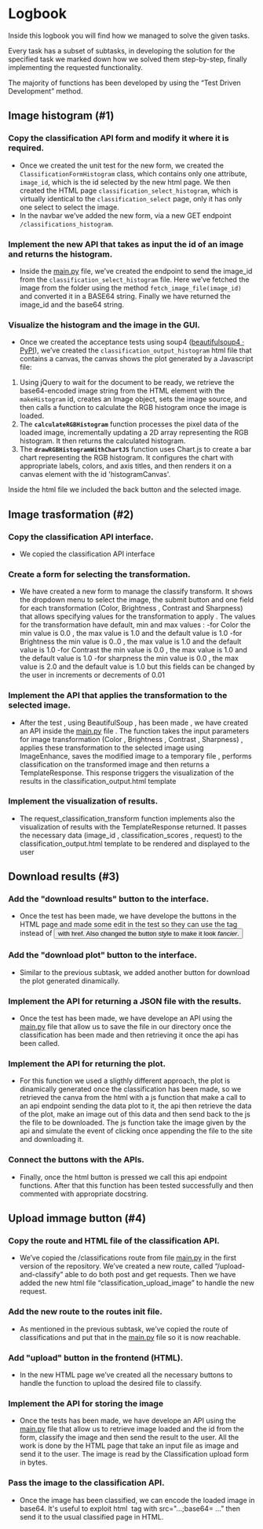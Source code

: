 # Logbook

Inside this logbook you will find how we managed to solve the given tasks.

Every task has a subset of subtasks, in developing the solution for the specified task we marked down how we solved them step-by-step, finally implementing the requested functionality.

The majority of functions has been developed by using the “Test Driven Development” method.

## Image histogram (#1)

### Copy the classification API form and modify it where it is required.

- Once we created the unit test for the new form, we created the `ClassificationFormHistogram` class, which contains only one attribute, `image_id`, which is the id selected by the new html page. We then created the HTML page `classification_select_histogram`, which is virtually identical to the `classification_select` page, only it has only one select to select the image.
- In the navbar we’ve added the new form, via a new GET endpoint `/classifications_histogram`.

### Implement the new API that takes as input the id of an image and returns the histogram.

- Inside the [main.py](http://main.py/) file, we’ve created the endpoint to send the image_id from the `classification_select_histogram` file. Here we’ve fetched the image from the folder using the method `fetch_image_file(image_id)` and converted it in a BASE64 string. Finally we have returned the image_id and the base64 string.

### Visualize the histogram and the image in the GUI.

- Once we created the acceptance tests using soup4 ([beautifulsoup4 · PyPI](https://pypi.org/project/beautifulsoup4/)), we’ve created the `classification_output_histogram` html file that contains a canvas, the canvas shows the plot generated by a Javascript file:
1. Using jQuery to wait for the document to be ready, we retrieve the base64-encoded image string from the HTML element with the `makeHistogram` id, creates an Image object, sets the image source, and then calls a function to calculate the RGB histogram once the image is loaded.
2. The **`calculateRGBHistogram`** function processes the pixel data of the loaded image, incrementally updating a 2D array representing the RGB histogram. It then returns the calculated histogram.
3. The **`drawRGBHistogramWithChartJS`** function uses Chart.js to create a bar chart representing the RGB histogram. It configures the chart with appropriate labels, colors, and axis titles, and then renders it on a canvas element with the id 'histogramCanvas'.

Inside the html file we included the back button and the selected image.

## Image trasformation (#2)

### Copy the classification API interface.

- We copied the classification API interface

### Create a form for selecting the transformation.

- We have created a new form to manage the classify transform. It shows the dropdown menu to select the image, the submit button and one field for each transformation (Color, Brightness , Contrast and Sharpness) that allows specifying values for the transformation to apply . The values for the transformation have default, min and max values : -for Color the min value is 0.0 , the max value is 1.0 and the default value is 1.0 -for Brightness the min value is 0..0 , the max value is 1.0 and the default value is 1.0 -for Contrast the min value is 0.0 , the max value is 1.0 and the default value is 1.0 -for sharpness the min value is 0.0 , the max value is 2.0 and the default value is 1.0 but this fields can be changed by the user in increments or decrements of 0.01

### Implement the API that applies the transformation to the selected image.

- After the test , using BeautifulSoup , has been made , we have created an API inside the [main.py](http://main.py/) file . The function takes the input parameters for image transformation (Color , Brightness , Contrast , Sharpness) , applies these transformation to the selected image using ImageEnhance, saves the modified image to a temporary file , performs classification on the transformed image and then returns a TemplateResponse. This response triggers the visualization of the results in the classification_output.html template

### Implement the visualization of results.

- The request_classification_transform function implements also the visualization of results with the TemplateResponse returned. It passes the necessary data (image_id , classification_scores , request) to the classification_output.html template to be rendered and displayed to the user

## Download results (#3)

### Add the "download results" button to the interface.

- Once the test has been made, we have develope the buttons in the HTML page and made some edit in the test so they can use the <a> tag instead of <button> with href. Also changed the button style to make it look *fancier*.

### Add the "download plot" button to the interface.

- Similar to the previous subtask, we added another button for download the plot generated dinamically.

### Implement the API for returning a JSON file with the results.

- Once the test has been made, we have develope an API using the [main.py](http://main.py/) file that allow us to save the file in our directory once the classification has been made and then retrieving it once the api has been called.

### Implement the API for returning the plot.

- For this function we used a sligthly different approach, the plot is dinamically generated once the classification has been made, so we retrieved the canva from the html with a js function that make a call to an api endpoint sending the data plot to it, the api then retrieve the data of the plot, make an image out of this data and then send back to the js the file to be downloaded. The js function take the image given by the api and simulate the event of clicking once appending the file to the site and downloading it.

### Connect the buttons with the APIs.

- Finally, once the html button is pressed we call this api endpoint functions. After that this function has been tested successfully and then commented with appropriate docstring.

## Upload immage button (#4)

### Copy the route and HTML file of the classification API.

- We’ve copied the /classifications route from file [main.py](http://main.py/) in the first version of the repository. We’ve created a new route, called “/upload-and-classify” able to do both post and get requests. Then we have added the new html file “classification_upload_image” to handle the new request.

### Add the new route to the routes init file.

- As mentioned in the previous subtask, we’ve copied the route of classifications and put that in the [main.py](http://main.py) file so it is now reachable.

### Add "upload" button in the frontend (HTML).

- In the new HTML page we’ve created all the necessary buttons to handle the function to upload the desired file to classify.

### Implement the API for storing the image

- Once the tests has been made, we have develope an API using the [main.py](http://main.py/) file that allow us to retrieve image loaded and the id from the form, classify the image and then send the result to the user. All the work is done by the HTML page that take an input file as image and send it to the user. The image is read by the Classification upload form in bytes.

### Pass the image to the classification API.

- Once the image has been classified, we can encode the loaded image in base64. It's useful to exploit html <img> tag with src="...;base64= ...” then send it to the usual classified page in HTML.
